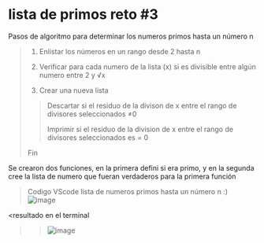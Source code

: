 # lista de primos reto #3
Pasos de algoritmo para determinar los numeros primos hasta un número n
>1) Enlistar los números en un rango desde 2 hasta n
>
>2) Verificar para cada numero de la lista (x) si es divisible entre algún numero entre 2 y √x
>
>3) Crear una nueva lista
>   >Descartar si el residuo de la divison de x entre el rango de divisores seleccionados ≠0
>   >
>   >Imprimir si el residuo de la division de x entre el rango de divisores seleccionados es = 0
>   
> Fin


Se crearon dos funciones, en la primera defini si era primo, y en la segunda cree la lista de numero que fueran verdaderos para la primera función
>Codigo VScode lista de numeros primos hasta un número n :)
>![image](https://github.com/user-attachments/assets/c528433a-fd96-427a-b1e5-f24559d896b5)

<resultado en el terminal
>>![image](https://github.com/user-attachments/assets/34efd341-1780-437c-a5b1-e2f25279d63c)

